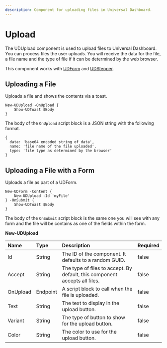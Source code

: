 ```yaml
---
description: Component for uploading files in Universal Dashboard.
---
```


# Upload

The UDUpload component is used to upload files to Universal Dashboard. You can process files the user uploads. You will receive the data for the file, a file name and the type of file if it can be determined by the web browser. 

This component works with [UDForm](form.md) and [UDStepper](../navigation/stepper.md). 

## Uploading a File

Uploads a file and shows the contents via a toast. 

```text
New-UDUpload -OnUpload {
    Show-UDToast $Body
}
```

The body of the `OnUpload` script block is a JSON string with the following format. 

```text
{
  data: 'base64 encoded string of data',
  name: 'file name of the file uploaded',
  type: 'file type as determined by the browser'
}
```

## Uploading a File with a Form 

Uploads a file as part of a UDForm. 

```text
New-UDForm -Content {
    New-UDUpload -Id 'myFile' 
} -OnSubmit {
    Show-UDToast $Body 
}
```

The body of the `OnSubmit` script block is the same one you will see with any form and the file will be contains as one of the fields within the form. 



**New-UDUpload**

| Name | Type | Description | Required |
| :--- | :--- | :--- | :--- |
| Id | String | The ID of the component. It defaults to a random GUID. | false |
| Accept | String | The type of files to accept. By default, this component accepts all files. | false |
| OnUpload | Endpoint | A script block to call when the file is uploaded.  | false |
| Text | String | The text to display in the upload button.  | false |
| Variant | String | The type of button to show for the upload button.  | false |
| Color | String | The color to use for the upload button. | false |

